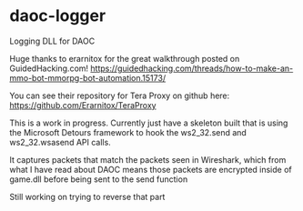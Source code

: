 # daoc-logger
Logging DLL for DAOC

Huge thanks to erarnitox for the great walkthrough posted on GuidedHacking.com! https://guidedhacking.com/threads/how-to-make-an-mmo-bot-mmorpg-bot-automation.15173/

You can see their repository for Tera Proxy on github here: https://github.com/Erarnitox/TeraProxy

This is a work in progress.  Currently just have a skeleton built that is using the Microsoft Detours framework to hook the ws2_32.send and ws2_32.wsasend API calls.

It captures packets that match the packets seen in Wireshark, which from what I have read about DAOC means those packets are encrypted inside of game.dll before being sent to the send function

Still working on trying to reverse that part
